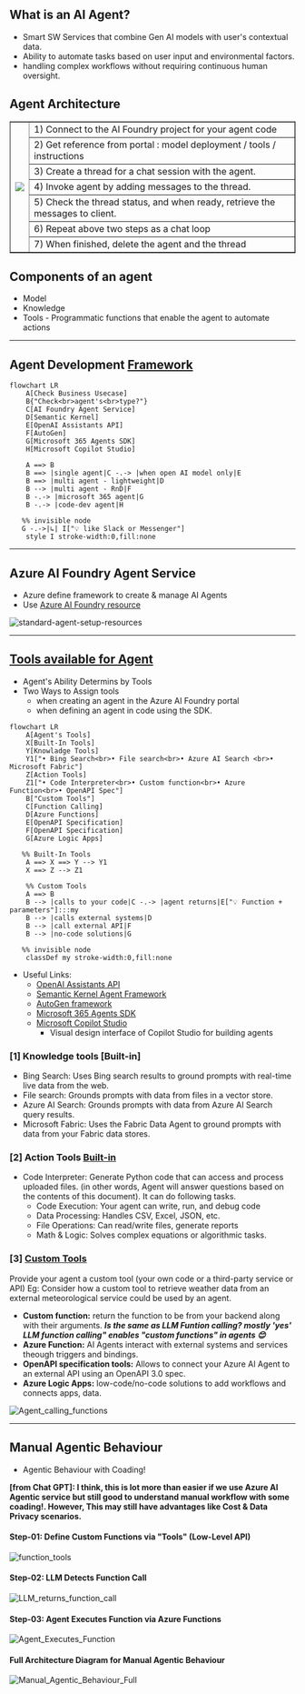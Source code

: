 ## What is an AI Agent?

   - Smart SW Services that combine Gen AI models with user's contextual data.
   - Ability to automate tasks based on user input and environmental factors.
   - handling complex workflows without requiring continuous human oversight.

## Agent Architecture



<table border="1">
  <tr>
    <td rowspan="7">
    <img src="./images/ai-agent-architecture.png" >
    <td>1) Connect to the AI Foundry project for your agent code</td>
  </tr>
  <tr>
    <td>2) Get reference from portal : model deployment / tools / instructions</td>
  </tr>
  <tr>
    <td>3) Create a thread for a chat session with the agent.</td>
  </tr>
  <tr>
    <td>4) Invoke agent by adding messages to the thread.</td>
  </tr>
  <tr>
    <td>5) Check the thread status, and when ready, retrieve the messages to client.</td>
  </tr>
  <tr>
    <td>6) Repeat above two steps as a chat loop </td>
  </tr>
  <tr>
    <td>7) When finished, delete the agent and the thread</td>
  </tr>
</table>

## Components of an agent
   - Model
   - Knowledge   
   - Tools - Programmatic functions that enable the agent to automate actions

--- 

## Agent Development [Framework](https://learn.microsoft.com/en-us/training/modules/ai-agent-fundamentals/3-agent-development)

```mermaid
flowchart LR
    A[Check Business Usecase] 
    B{"Check<br>agent's<br>type?"}
    C[AI Foundry Agent Service]
    D[Semantic Kernel]
    E[OpenAI Assistants API]
    F[AutoGen]
    G[Microsoft 365 Agents SDK]
    H[Microsoft Copilot Studio]

    A ==> B 
    B ==> |single agent|C -.-> |when open AI model only|E
    B ==> |multi agent - lightweight|D
    B --> |multi agent - RnD|F
    B -.-> |microsoft 365 agent|G
    B -.-> |code-dev agent|H

   %% invisible node
   G -.->|↳| I["💡 like Slack or Messenger"]
    style I stroke-width:0,fill:none
```

---

## Azure AI Foundry Agent Service
   * Azure define framework to create & manage AI Agents
   * Use [Azure AI Foundry resource](https://learn.microsoft.com/en-us/azure/ai-services/agents/)

![standard-agent-setup-resources](./images/standard-agent-setup-resources.png)

    
---


## [Tools available for Agent](https://learn.microsoft.com/en-us/training/modules/develop-ai-agent-azure/4-when-use-agent-service)

   - Agent's Ability Determins by Tools
   - Two Ways to Assign tools
     - when creating an agent in the Azure AI Foundry portal
     - when defining an agent in code using the SDK.

```mermaid
flowchart LR
    A[Agent's Tools] 
    X[Built-In Tools]
    Y[Knowladge Tools]
    Y1["• Bing Search<br>• File search<br>• Azure AI Search <br>• Microsoft Fabric"]
    Z[Action Tools]
    Z1["• Code Interpreter<br>• Custom function<br>• Azure Function<br>• OpenAPI Spec"]
    B["Custom Tools"]
    C[Function Calling]
    D[Azure Functions]
    E[OpenAPI Specification]
    F[OpenAPI Specification]
    G[Azure Logic Apps]

   %% Built-In Tools
    A ==> X ==> Y --> Y1
    X ==> Z --> Z1

    %% Custom Tools
    A ==> B 
    B --> |calls to your code|C -.-> |agent returns|E["💡 Function + parameters"]:::my
    B --> |calls external systems|D
    B --> |call external API|F
    B --> |no-code solutions|G

   %% invisible node
    classDef my stroke-width:0,fill:none
```

- Useful Links:
   - [OpenAI Assistants API](https://learn.microsoft.com/en-us/azure/ai-services/openai/how-to/assistant)
   - [Semantic Kernel Agent Framework](https://learn.microsoft.com/en-us/semantic-kernel/frameworks/agent/?pivots=programming-language-csharp)
   - [AutoGen framework](https://microsoft.github.io/autogen/stable/index.html)
   - [Microsoft 365 Agents SDK](https://learn.microsoft.com/en-us/microsoft-365/agents-sdk/)
   - [Microsoft Copilot Studio](https://learn.microsoft.com/en-us/microsoft-copilot-studio/)
     - Visual design interface of Copilot Studio for building agents
### [1] Knowledge tools [Built-in]
   * Bing Search: Uses Bing search results to ground prompts with real-time live data from the web.
   * File search: Grounds prompts with data from files in a vector store.
   * Azure AI Search: Grounds prompts with data from Azure AI Search query results.
   * Microsoft Fabric: Uses the Fabric Data Agent to ground prompts with data from your Fabric data stores.
### [2] Action Tools [Built-in](https://learn.microsoft.com/en-us/training/modules/build-agent-with-custom-tools/1-introduction)
   * Code Interpreter: Generate Python code that can access and process uploaded files. (in other words, Agent will answer questions based on the contents of this document). It can do following tasks.
     * Code Execution: Your agent can write, run, and debug code
     * Data Processing: Handles CSV, Excel, JSON, etc. 
     * File Operations: Can read/write files, generate reports
     * Math & Logic: Solves complex equations or algorithmic tasks.

### [3] [Custom Tools](https://learn.microsoft.com/en-us/training/modules/build-agent-with-custom-tools/3-custom-tool-options)

 Provide your agent a custom tool (your own code or a third-party service or API) Eg: Consider how a custom tool to retrieve weather data from an external meteorological service could be used by an agent.
   * **Custom function:** return the function to be from your backend along with their arguments. **_Is the same as LLM Funtion calling? mostly 'yes' LLM function calling" enables "custom functions" in agents 😊_**
   * **Azure Function:** AI Agents interact with external systems and services theough triggers and bindings.
   * **OpenAPI specification tools:** Allows to connect your Azure AI Agent to an external API using an OpenAPI 3.0 spec.
   * **Azure Logic Apps:** low-code/no-code solutions to add workflows and connects apps, data.

![Agent_calling_functions](./images/Agent_calling_functions.PNG)


---
##  Manual Agentic Behaviour

- Agentic Behaviour with Coading!

**[from Chat GPT]: I think, this is lot more than easier if we use Azure AI Agentic service but still good to understand manual workflow with some coading!. However, This may still have advantages like Cost & Data Privacy scenarios.**

#### Step-01: Define Custom Functions via "Tools" (Low-Level API)
![function_tools](./images/function_tools.PNG)
#### Step-02: LLM Detects Function Call 
![LLM_returns_function_call](./images/LLM_returns_function_call.PNG)
#### Step-03: Agent Executes Function via Azure Functions
![Agent_Executes_Function](./images/Agent_Executes_Function.PNG)

#### Full Architecture Diagram for Manual Agentic Behaviour
![Manual_Agentic_Behaviour_Full](./images/Manual_Agentic_Behaviour_Full%20Architecture.png)

